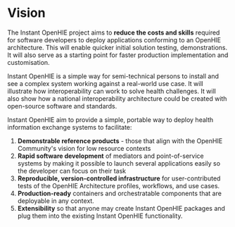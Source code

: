 # Vision

The Instant OpenHIE project aims to **reduce the costs and skills** required for software developers to deploy applications conforming to an OpenHIE architecture. This will enable quicker initial solution testing, demonstrations. It will also serve as a starting point for faster production implementation and customisation.

Instant OpenHIE is a simple way for semi-technical persons to install and see a complex system working against a real-world use case. It will illustrate how interoperability can work to solve health challenges. It will also show how a national interoperability architecture could be created with open-source software and standards.

Instant OpenHIE aim to provide a simple, portable way to deploy health information exchange systems to facilitate:

1. **Demonstrable reference products** - those that align with the OpenHIE Community's vision for low resource contexts
2. **Rapid software development** of mediators and point-of-service systems by making it possible to launch several applications easily so the developer can focus on their task
3. **Reproducible, version-controlled infrastructure** for user-contributed tests of the OpenHIE Architecture profiles, workflows, and use cases.
4. **Production-ready** containers and orchestratable components that are deployable in any context.
5. **Extensibility** so that anyone may create Instant OpenHIE packages and plug them into the existing Instant OpenHIE functionality.

